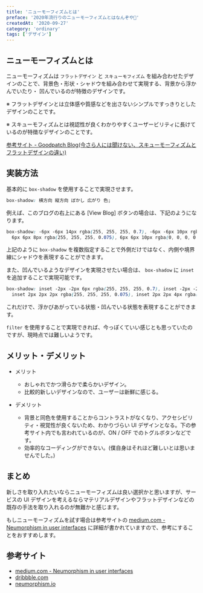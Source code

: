 ```yaml
---
title: 'ニューモーフィズムとは'
preface: '2020年流行りのニューモーフィズムとはなんぞや🤔'
createdAt: '2020-09-27'
category: 'ordinary'
tags: ['デザイン']
---
```


## ニューモーフィズムとは

ニューモーフィズムは `フラットデザイン` と `スキューモフィズム` を組み合わせたデザインのことで、背景色・形状・シャドウを組み合わせて実現する、背景から浮かんでいたり・
凹んでいるのが特徴のデザインです。

※ フラットデザインとは立体感や質感などを出さないシンプルですっきりとしたデザインのことです。

※ スキューモフィズムとは視認性が良くわかりやすくユーザービリティに長けているのが特徴なデザインのことです。

[参考サイト - Goodpatch Blog(今さら人には聞けない、スキューモーフィズムとフラットデザインの違い)](https://goodpatch.com/blog/skeuomorphism-and-flat-design/)

## 実装方法

基本的に `box-shadow` を使用することで実現させます。

```css
box-shadow: 横方向 縦方向 ぼかし 広がり 色;
```

例えば、このブログの右上にある [View Blog] ボタンの場合は、下記のようになります。

```css
box-shadow: -6px -6px 14px rgba(255, 255, 255, 0.7), -6px -6px 10px rgba(255, 255, 255, 0.5),
  6px 6px 8px rgba(255, 255, 255, 0.075), 6px 6px 10px rgba(0, 0, 0, 0.15);
```

上記のように `box-shadow` を複数指定することで外側だけではなく、内側や境界線にシャドウを表現することができます。

また、凹んでいるようなデザインを実現させたい場合は、 `box-shadow` に `inset` を追加することで実現可能です。

```css
box-shadow: inset -2px -2px 6px rgba(255, 255, 255, 0.7), inset -2px -2px 4px rgba(255, 255, 255, 0.5),
  inset 2px 2px 2px rgba(255, 255, 255, 0.075), inset 2px 2px 4px rgba(0, 0, 0, 0.15);
```

これだけで、浮かびあがっている状態・凹んでいる状態を表現することができます。

`filter` を使用することで実現できれば、今っぽくていい感じとも思っていたのですが、現時点では難しいようです。

## メリット・デメリット

- メリット

  - おしゃれでかつ滑らかで柔らかいデザイン。
  - 比較的新しいデザインなので、ユーザーは新鮮に感じる。

- デメリット

  - 背景と同色を使用することからコントラストがなくなり、アクセシビリティ・視覚性が良くないため、わかりづらい UI デザインとなる。下の参考サイト内でも言われているのが、ON / OFF でのトグルボタンなどです。
  - 効率的なコーディングができない。(僕自身はそれほど難しいとは思いませんでした。)

## まとめ

新しさを取り入れたいならニューモーフィズムは良い選択かと思いますが、サービスの UI デザインを考えるならマテリアルデザインやフラットデザインなどの既存の手法を取り入れるのが無難かと感じます。

もしニューモーフィズムを試す場合は参考サイトの [medium.com - Neumorphism in user interfaces](https://uxdesign.cc/neumorphism-in-user-interfaces-b47cef3bf3a6) に詳細が書かれていますので、参考にすることをおすすめします。

## 参考サイト

- [medium.com - Neumorphism in user interfaces](https://uxdesign.cc/neumorphism-in-user-interfaces-b47cef3bf3a6)
- [dribbble.com](https://dribbble.com/tags/neomorphism)
- [neumorphism.io](https://neumorphism.io/#55b9f3)
